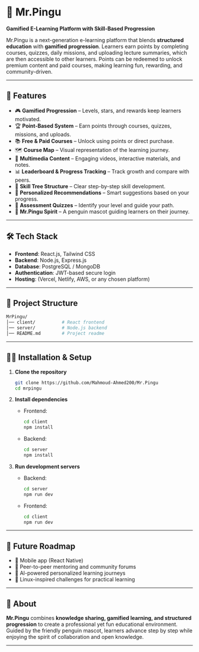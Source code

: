 # 🐧 Mr.Pingu

**Gamified E-Learning Platform with Skill-Based Progression**

Mr.Pingu is a next-generation e-learning platform that blends **structured education** with **gamified progression**. Learners earn points by completing courses, quizzes, daily missions, and uploading lecture summaries, which are then accessible to other learners. Points can be redeemed to unlock premium content and paid courses, making learning fun, rewarding, and community-driven.

---

## 🚀 Features

- 🎮 **Gamified Progression** – Levels, stars, and rewards keep learners motivated.
- 🏆 **Point-Based System** – Earn points through courses, quizzes, missions, and uploads.
- 📚 **Free & Paid Courses** – Unlock using points or direct purchase.
- 🗺️ **Course Map** – Visual representation of the learning journey.
- 🎥 **Multimedia Content** – Engaging videos, interactive materials, and notes.
- 📊 **Leaderboard & Progress Tracking** – Track growth and compare with peers.
- 🌳 **Skill Tree Structure** – Clear step-by-step skill development.
- 🤖 **Personalized Recommendations** – Smart suggestions based on your progress.
- 📝 **Assessment Quizzes** – Identify your level and guide your path.
- 🐧 **Mr.Pingu Spirit** – A penguin mascot guiding learners on their journey.

---

## 🛠️ Tech Stack

- **Frontend**: React.js, Tailwind CSS
- **Backend**: Node.js, Express.js
- **Database**: PostgreSQL / MongoDB
- **Authentication**: JWT-based secure login
- **Hosting**: (Vercel, Netlify, AWS, or any chosen platform)

---

## 📂 Project Structure

```bash
MrPingu/
│── client/          # React frontend
│── server/          # Node.js backend
│── README.md        # Project readme
```

---

## 🧑‍💻 Installation & Setup

1. **Clone the repository**

   ```bash
   git clone https://github.com/Mahmoud-Ahmed200/Mr.Pingu
   cd mrpingu
   ```

2. **Install dependencies**

   - Frontend:

     ```bash
     cd client
     npm install
     ```

   - Backend:

     ```bash
     cd server
     npm install
     ```

3. **Run development servers**

   - Backend:

     ```bash
     cd server
     npm run dev
     ```

   - Frontend:

     ```bash
     cd client
     npm run dev
     ```

---

## 📌 Future Roadmap

- 📱 Mobile app (React Native)
- 🤝 Peer-to-peer mentoring and community forums
- 🧠 AI-powered personalized learning journeys
- 🐧 Linux-inspired challenges for practical learning

---

## 🐧 About

**Mr.Pingu** combines **knowledge sharing, gamified learning, and structured progression** to create a professional yet fun educational environment. Guided by the friendly penguin mascot, learners advance step by step while enjoying the spirit of collaboration and open knowledge.

---
